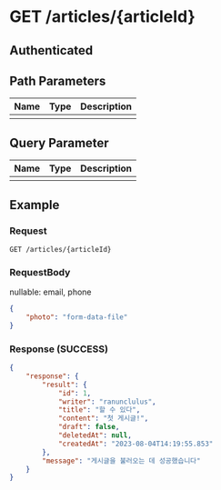 # GET /articles/{articleId}
## Authenticated

## Path Parameters

| Name | Type | Description |
| --- | --- | --- |
|  |  |  |

## Query Parameter

| Name | Type | Description |
| --- | --- | --- |
|  |  |  |

## Example

### Request

```
GET /articles/{articleId}
```

### RequestBody

nullable: email, phone

```json
{
    "photo": "form-data-file"
}
```

### Response (SUCCESS)

```json
{
    "response": {
        "result": {
            "id": 1,
            "writer": "ranunclulus",
            "title": "할 수 있다",
            "content": "첫 게시글!",
            "draft": false,
            "deletedAt": null,
            "createdAt": "2023-08-04T14:19:55.853"
        },
        "message": "게시글을 불러오는 데 성공했습니다"
    }
}
```